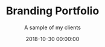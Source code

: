 ---
title: 'Branding Portfolio'
subtitle: 'A sample of my clients'
date: 2018-10-30 00:00:00
description: Portfolio Download
featured_image: '/images/portfolio.png'
link: 'https://www.dropbox.com/s/f8gm65pvir2ogqd/Tim%20Titus%20Portfolio%20Jan-2019.pdf?dl=0'
---